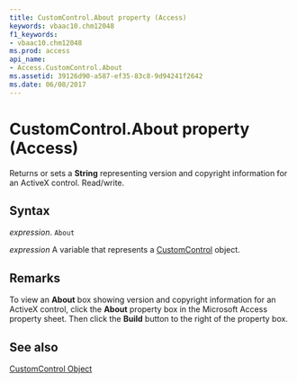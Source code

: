 ```yaml
---
title: CustomControl.About property (Access)
keywords: vbaac10.chm12048
f1_keywords:
- vbaac10.chm12048
ms.prod: access
api_name:
- Access.CustomControl.About
ms.assetid: 39126d90-a587-ef35-83c8-9d94241f2642
ms.date: 06/08/2017
---
```



# CustomControl.About property (Access)

Returns or sets a  **String** representing version and copyright information for an ActiveX control. Read/write.


## Syntax

 _expression_. `About`

 _expression_ A variable that represents a [CustomControl](Access.CustomControl.md) object.


## Remarks

To view an  **About** box showing version and copyright information for an ActiveX control, click the **About** property box in the Microsoft Access property sheet. Then click the **Build** button to the right of the property box.


## See also


[CustomControl Object](Access.CustomControl.md)

